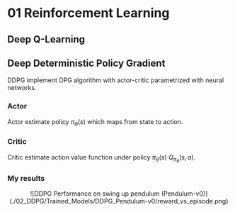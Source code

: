 # 01 Reinforcement Learning 

## Deep Q-Learning


## Deep Deterministic Policy Gradient
DDPG implement DPG algorithm with actor-critic parametrized with neural networks.

### Actor ###
Actor estimate policy $\pi_\theta(s)$ which maps from state to action. 

### Critic ###
Critic estimate action value function under policy $\pi_\theta(s)$ $Q_\pi_\theta(s,a)$.


### My results
<p align="center">![DDPG Performance on swing up pendulum (Pendulum-v0)](./02_DDPG/Trained_Models/DDPG_Pendulum-v0/reward_vs_episode.png)</p>
